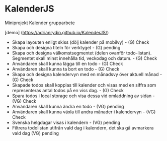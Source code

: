 # KalenderJS
Miniprojekt Kalender grupparbete

[demo] (https://adrianrydin.github.io/KalenderJS/)


* Skapa layouten enligt skiss (dölj kalender på mobilvy) - (G) Check
* Skapa och designa titeln för verktyget - (G) pending
* Skapa och designa välkomstsegmentet (delen ovanför todo-listan). Segmentet skall minst innehålla tid, veckodag och datum. - (G) Check
* Användaren skall kunna lägga till en todo - (G) Check
* Användaren skall kunna ta bort en todo - (G) Check
* Skapa och designa kalendervyn med en månadsvy över aktuell månad - (G) Check
* Skapade todos skall kopplas till kalender och visas med en siffra som representeras antal todos på en viss dag. - (G) Check
* Spara todos i local storage och visa dessa vid omladdning av sidan - (VG) Check
* Användaren skall kunna ändra en todo - (VG) pending
* Användaren skall kunna växla till andra månader i kalendervyn - (VG) Check
* Svenska helgdagar visas i kalendern - (VG) pending 
* Filtrera todolistan utifrån vald dag i kalendern, det ska gå avmarkera vald dag (VG) pending